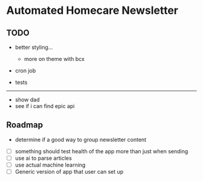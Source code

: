 # Automated Homecare Newsletter

## TODO

- better styling...
  - more on theme with bcx

- cron job

- tests

---

- show dad
- see if i can find epic api

## Roadmap

- determine if a good way to group newsletter content  
- [ ] something should test health of the app more than just when sending
- [ ] use ai to parse articles
- [ ] use actual machine learning
- [ ] Generic version of app that user can set up

